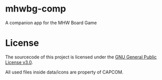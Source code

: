 # mhwbg-comp
A companion app for the MHW Board Game

# License
The sourcecode of this project is licensed under the [GNU General Public License v3.0](https://github.com/reDBo0n/mhwbg-comp/blob/main/LICENSE).

All used files inside data/icons are property of CAPCOM.